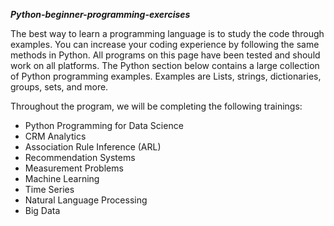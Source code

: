 ***Python-beginner-programming-exercises***

The best way to learn a programming language is to study the code through examples. You can increase your coding experience by following the same methods in Python. All programs on this page have been tested and should work on all platforms. The Python section below contains a large collection of Python programming examples. Examples are Lists, strings, dictionaries, groups, sets, and more.

Throughout the program, we will be completing the following trainings:
 - Python Programming for Data Science
 - CRM Analytics
 - Association Rule Inference (ARL)
 - Recommendation Systems
 - Measurement Problems
 - Machine Learning
 - Time Series
 - Natural Language Processing
 - Big Data
